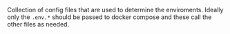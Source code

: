 Collection of config files that are used to determine the enviroments. Ideally only the `.env.*` should be passed to docker compose and these call the other files as needed.